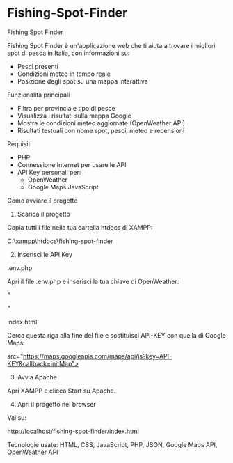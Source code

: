 # Fishing-Spot-Finder

Fishing Spot Finder

Fishing Spot Finder è un'applicazione web che ti aiuta a trovare i migliori spot di pesca in Italia, con informazioni su:
- Pesci presenti
- Condizioni meteo in tempo reale
- Posizione degli spot su una mappa interattiva

Funzionalità principali

- Filtra per provincia e tipo di pesce
- Visualizza i risultati sulla mappa Google
- Mostra le condizioni meteo aggiornate (OpenWeather API)
- Risultati testuali con nome spot, pesci, meteo e recensioni



Requisiti

- PHP
- Connessione Internet per usare le API
- API Key personali per:
  - OpenWeather
  - Google Maps JavaScript


Come avviare il progetto

1) Scarica il progetto

Copia tutti i file nella tua cartella htdocs di XAMPP:


C:\xampp\htdocs\fishing-spot-finder

2) Inserisci le API Key

 .env.php

Apri il file .env.php e inserisci la tua chiave di OpenWeather:

"
<?php
define('OPENWEATHER_API_KEY', 'API-KEY_OPENWEATHER');
?> "

index.html

Cerca questa riga alla fine del file e sostituisci API-KEY con quella di Google Maps:


src="https://maps.googleapis.com/maps/api/js?key=API-KEY&callback=initMap"></script>


3) Avvia Apache

Apri XAMPP e clicca Start su Apache.


4) Apri il progetto nel browser

Vai su:

http://localhost/fishing-spot-finder/index.html

Tecnologie usate: HTML, CSS, JavaScript, PHP, JSON, Google Maps API, OpenWeather API

